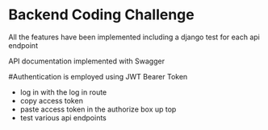 # Backend Coding Challenge

All the features have been implemented including a django test for each api endpoint

API documentation implemented with Swagger

#Authentication is employed using JWT Bearer Token



* log in with the log in route
* copy access token
* paste access token in the authorize box up top
* test various api endpoints